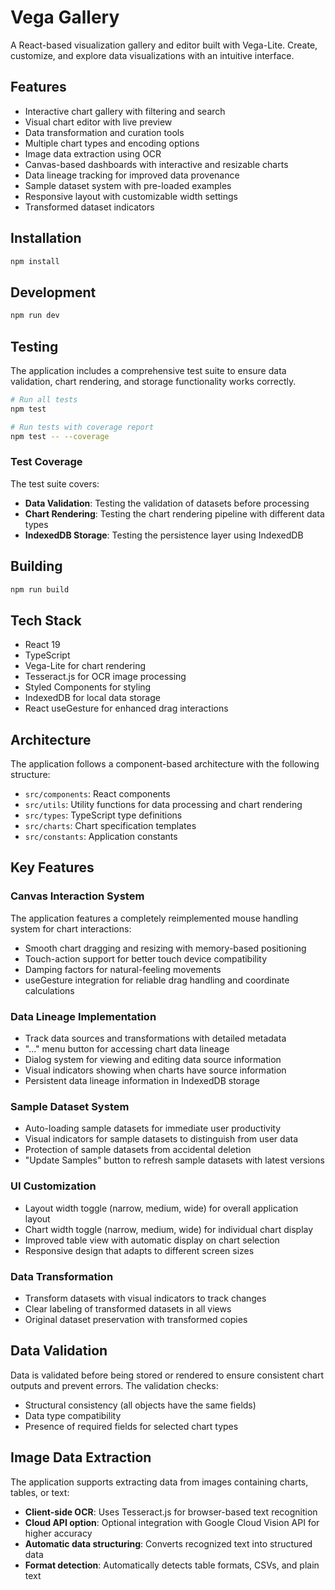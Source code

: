# Vega Gallery

A React-based visualization gallery and editor built with Vega-Lite. Create, customize, and explore data visualizations with an intuitive interface.

## Features

- Interactive chart gallery with filtering and search
- Visual chart editor with live preview
- Data transformation and curation tools
- Multiple chart types and encoding options
- Image data extraction using OCR
- Canvas-based dashboards with interactive and resizable charts
- Data lineage tracking for improved data provenance
- Sample dataset system with pre-loaded examples
- Responsive layout with customizable width settings
- Transformed dataset indicators

## Installation

```bash
npm install
```

## Development

```bash
npm run dev
```

## Testing

The application includes a comprehensive test suite to ensure data validation, chart rendering, and storage functionality works correctly.

```bash
# Run all tests
npm test

# Run tests with coverage report
npm test -- --coverage
```

### Test Coverage

The test suite covers:

- **Data Validation**: Testing the validation of datasets before processing
- **Chart Rendering**: Testing the chart rendering pipeline with different data types
- **IndexedDB Storage**: Testing the persistence layer using IndexedDB

## Building

```bash
npm run build
```

## Tech Stack

- React 19
- TypeScript
- Vega-Lite for chart rendering
- Tesseract.js for OCR image processing
- Styled Components for styling
- IndexedDB for local data storage
- React useGesture for enhanced drag interactions

## Architecture

The application follows a component-based architecture with the following structure:

- `src/components`: React components
- `src/utils`: Utility functions for data processing and chart rendering
- `src/types`: TypeScript type definitions
- `src/charts`: Chart specification templates
- `src/constants`: Application constants

## Key Features

### Canvas Interaction System

The application features a completely reimplemented mouse handling system for chart interactions:

- Smooth chart dragging and resizing with memory-based positioning
- Touch-action support for better touch device compatibility
- Damping factors for natural-feeling movements
- useGesture integration for reliable drag handling and coordinate calculations

### Data Lineage Implementation

- Track data sources and transformations with detailed metadata
- "..." menu button for accessing chart data lineage
- Dialog system for viewing and editing data source information
- Visual indicators showing when charts have source information
- Persistent data lineage information in IndexedDB storage

### Sample Dataset System

- Auto-loading sample datasets for immediate user productivity
- Visual indicators for sample datasets to distinguish from user data
- Protection of sample datasets from accidental deletion
- "Update Samples" button to refresh sample datasets with latest versions

### UI Customization

- Layout width toggle (narrow, medium, wide) for overall application layout
- Chart width toggle (narrow, medium, wide) for individual chart display
- Improved table view with automatic display on chart selection
- Responsive design that adapts to different screen sizes

### Data Transformation

- Transform datasets with visual indicators to track changes
- Clear labeling of transformed datasets in all views
- Original dataset preservation with transformed copies

## Data Validation

Data is validated before being stored or rendered to ensure consistent chart outputs and prevent errors. The validation checks:

- Structural consistency (all objects have the same fields)
- Data type compatibility
- Presence of required fields for selected chart types

## Image Data Extraction

The application supports extracting data from images containing charts, tables, or text:

- **Client-side OCR**: Uses Tesseract.js for browser-based text recognition
- **Cloud API option**: Optional integration with Google Cloud Vision API for higher accuracy
- **Automatic data structuring**: Converts recognized text into structured data
- **Format detection**: Automatically detects table formats, CSVs, and plain text 